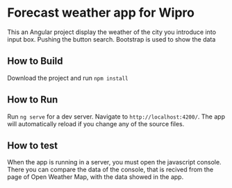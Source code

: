# Forecast weather app for Wipro

This an Angular project display the weather of the city you introduce into input box. Pushing the button search.
Bootstrap is used to show the data


## How to Build

Download the project and run `npm install`

## How to Run

Run `ng serve` for a dev server. Navigate to `http://localhost:4200/`. The app will automatically reload if you change any of the source files.

## How to test

When the app is running in a server, you must open the javascript console. There you can compare the data of the console, that is recived from the page of Open Weather Map, with the data showed in the app.

